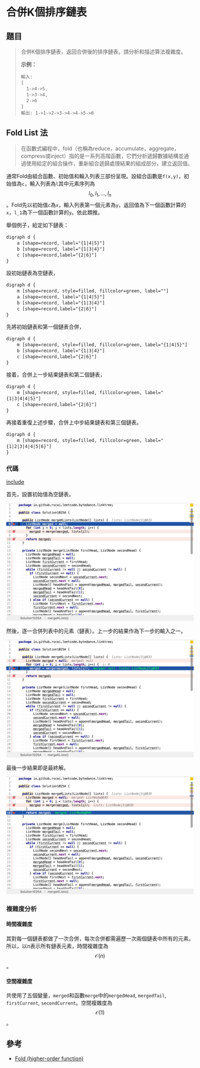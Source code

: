 # 合併K個排序鏈表

## 題目

>合併K個排序鏈表，返回合併後的排序鏈表。請分析和描述算法複雜度。
>
>**示例：**
>
>```
>輸入:
>[
>  1->4->5,
>  1->3->4,
>  2->6
>]
>輸出: 1->1->2->3->4->4->5->6
>```

## Fold List 法

>在函數式編程中，fold（也稱為reduce，accumulate，aggregate，compress或inject）指的是一系列高階函數，它們分析遞歸數據結構並通過使用給定的組合操作，重新組合遞歸處理結果的組成部分，建立返回值。 

通常Fold由組合函數、初始值和輪入列表三部份呈現。設組合函數是`f(x,y)`，初始值為`c`，輸入列表為`l`其中元素序列為$$l_0, l_1, ..., l_n$$。Fold先以初始值`c`為`x`，輸入列表第一個元素為`y`，返回值為下一個函數計算的`x`，`l_1`為下一個函數計算的`y`。依此類推。

舉個例子，給定如下鏈表：

```plantuml
digraph d {
    a [shape=record, label="{1|4|5}"]
    b [shape=record, label="{1|3|4}"]
    c [shape=record,label="{2|6}"]
}
```

設初始鏈表為空鏈表，

```plantuml
digraph d {
    m [shape=record, style=filled, fillcolor=green, label=""]
    a [shape=record, label="{1|4|5}"]
    b [shape=record, label="{1|3|4}"]
    c [shape=record,label="{2|6}"]
}
```

先將初始鏈表和第一個鏈表合併，

```plantuml
digraph d {
    m [shape=record, style=filled, fillcolor=green, label="{1|4|5}"]
    b [shape=record, label="{1|3|4}"]
    c [shape=record,label="{2|6}"]
}
```

接着，合併上一步結果鏈表和第二個鏈表，

```plantuml
digraph d {
    m [shape=record, style=filled, fillcolor=green, label="{1|3|4|4|5}"]
    c [shape=record,label="{2|6}"]
}
```

再接着重復上述步驟，合併上中步結果鏈表和第三個鏈表。

```plantuml
digraph d {
    m [shape=record, style=filled, fillcolor=green, label="{1|2|3|4|4|5|6}"]
}
```

### 代碼

[include](../../../src/main/java/io/github/rscai/leetcode/bytedance/linktree/Solution1025A.java)

首先，設置初始值為空鏈表。

![debug-A1](p1025.figure/debug-A1.png)

然後，逐一合併列表中的元素（鏈表）。上一步的結果作為下一步的輸入之一。

![debug-A2](p1025.figure/debug-A2.png)

最後一步結果即是最終解。

![debug-A3](p1025.figure/debug-A3.png)

### 複雜度分析

#### 時間複雜度

其對每一個鏈表都做了一次合併，每次合併都需遍歷一次兩個鏈表中所有的元素。所以，以n表示所有鏈表元素，時間複雜度為$$\mathcal{O}(n)$$。

#### 空間複雜度

共使用了五個變量，`merged`和函數`merge`中的`mergedHead`, `mergedTail`, `firstCurrent`, `secondCurrent`。空間複雜度為$$\mathcal{O}(1)$$。

## 參考

* [Fold (higher-order function)](https://en.wikipedia.org/wiki/Fold_(higher-order_function))
